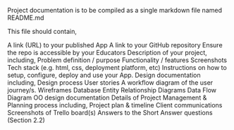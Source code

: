 Project documentation is to be compiled as a single markdown file named README.md

This file should contain,

A link (URL) to your published App
A link to your GitHub repository
Ensure the repo is accessible by your Educators
Description of your project, including,
Problem definition / purpose
Functionality / features
Screenshots
Tech stack (e.g. html, css, deployment platform, etc)
Instructions on how to setup, configure, deploy and use your App.
Design documentation including,
Design process
User stories
A workflow diagram of the user journey/s.
Wireframes
Database Entity Relationship Diagrams
Data Flow Diagram
OO design documentation
Details of Project Management & Planning process including,
Project plan & timeline
Client communications
Screenshots of Trello board(s)
Answers to the Short Answer questions (Section 2.2)